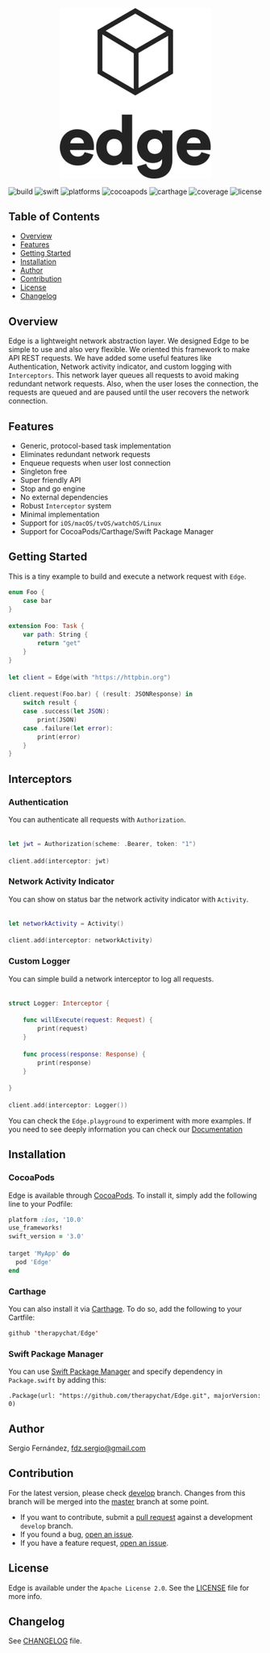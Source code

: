 <p align="center"><img width="300" src="./resources/logo.svg"></p>

![build](https://img.shields.io/travis/TherapyChat/Edge.svg)
![swift](https://img.shields.io/badge/Swift-4.0-orange.svg)
![platforms](https://img.shields.io/badge/platforms-iOS%20%7C%20macOS%20%7C%20tvOS%20%7C%20watchOS-333333.svg)
![cocoapods](https://img.shields.io/cocoapods/v/Edge.svg)
![carthage](https://img.shields.io/badge/Carthage-compatible-4BC51D.svg)
![coverage](https://img.shields.io/codecov/c/github/TherapyChat/Edge.svg)
![license](https://img.shields.io/badge/license-Apache%202.0-blue.svg)

## Table of Contents
* [Overview](#overview)
* [Features](#features)
* [Getting Started](#getting-started)
* [Installation](#installation)
* [Author](#author)
* [Contribution](#contribution)
* [License](#license)
* [Changelog](#changelog)

## Overview
Edge is a lightweight network abstraction layer. 
We designed Edge to be simple to use and also very flexible. We oriented this framework to make API REST requests. We have added some useful features like Authentication, Network activity indicator, and custom logging with `Interceptors`. This network layer queues all requests to avoid making redundant network requests. Also, when the user loses the connection, the requests are queued and are paused until the user recovers the network connection.

## Features
- Generic, protocol-based task implementation
- Eliminates redundant network requests
- Enqueue requests when user lost connection
- Singleton free
- Super friendly API
- Stop and go engine
- No external dependencies
- Robust `Interceptor` system
- Minimal implementation
- Support for `iOS/macOS/tvOS/watchOS/Linux`
- Support for CocoaPods/Carthage/Swift Package Manager

## Getting Started

This is a tiny example to build and execute a network request with `Edge`.

```swift
enum Foo {
    case bar
}

extension Foo: Task {
    var path: String {
        return "get"
    }
}

let client = Edge(with "https://httpbin.org")

client.request(Foo.bar) { (result: JSONResponse) in
    switch result {
    case .success(let JSON):
        print(JSON)
    case .failure(let error):
        print(error)
    }
}
```

## Interceptors

### Authentication

You can authenticate all requests with `Authorization`. 

```swift 

let jwt = Authorization(scheme: .Bearer, token: "1")

client.add(interceptor: jwt)

```

### Network Activity Indicator

You can show on status bar the network activity indicator with `Activity`.

```swift

let networkActivity = Activity()

client.add(interceptor: networkActivity)

```

### Custom Logger 

You can simple build a network interceptor to log all requests.

```swift

struct Logger: Interceptor {

    func willExecute(request: Request) {
        print(request)
    }

    func process(response: Response) {
        print(response)
    }

}

client.add(interceptor: Logger())
```

You can check the `Edge.playground` to experiment with more examples. If you need to see deeply information you can check our [Documentation](https://therapychat.github.io/Edge/)

## Installation

### CocoaPods

Edge is available through [CocoaPods](https://cocoapods.org). To install
it, simply add the following line to your Podfile:

```ruby
platform :ios, '10.0'
use_frameworks!
swift_version = '3.0'

target 'MyApp' do
  pod 'Edge'
end
```
### Carthage

You can also install it via [Carthage](https://github.com/Carthage/Carthage). To do so, add the following to your Cartfile:

```swift
github 'therapychat/Edge'
```

### Swift Package Manager

You can use [Swift Package Manager](https://swift.org/package-manager/) and specify dependency in `Package.swift` by adding this:
```
.Package(url: "https://github.com/therapychat/Edge.git", majorVersion: 0)
```

## Author

Sergio Fernández, fdz.sergio@gmail.com

## Contribution

For the latest version, please check [develop](https://github.com/therapychat/Edge/tree/develop) branch. Changes from this branch will be merged into the [master](https://github.com/therapychat/Edge/tree/master) branch at some point.

- If you want to contribute, submit a [pull request](https://github.com/therapychat/Edge/pulls) against a development `develop` branch.
- If you found a bug, [open an issue](https://github.com/therapychat/Edge/issues).
- If you have a feature request, [open an issue](https://github.com/therapychat/Edge/issues).

## License

Edge is available under the `Apache License 2.0`. See the [LICENSE](./LICENSE) file for more info.


## Changelog

See [CHANGELOG](./CHANGELOG) file.
